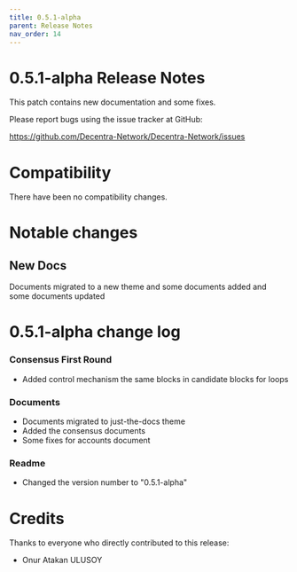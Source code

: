 ```yaml
---
title: 0.5.1-alpha
parent: Release Notes
nav_order: 14
---
```


0.5.1-alpha Release Notes
====================

This patch contains new documentation and some fixes.

Please report bugs using the issue tracker at GitHub:

  <https://github.com/Decentra-Network/Decentra-Network/issues>

Compatibility
==============

There have been no compatibility changes.

Notable changes
===============

## New Docs
Documents migrated to a new theme and some documents added and some documents updated


0.5.1-alpha change log
=================

### Consensus First Round
- Added control mechanism the same blocks in candidate blocks for loops

### Documents
- Documents migrated to just-the-docs theme
- Added the consensus documents
- Some fixes for accounts document

### Readme
- Changed the version number to "0.5.1-alpha"

Credits
=======

Thanks to everyone who directly contributed to this release:

- Onur Atakan ULUSOY
